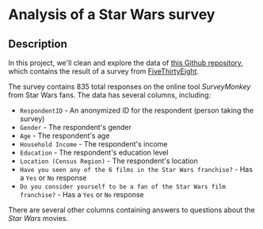 # Analysis of a Star Wars survey
## Description
In this project, we'll clean and explore the data of [this Github repository](https://github.com/fivethirtyeight/data/tree/master/star-wars-survey), which contains the result of a survey from [FiveThirtyEight](http://fivethirtyeight.com/). 

The survey contains 835 total responses on the online tool *SurveyMonkey* from Star Wars fans. The data has several columns, including:
*   `RespondentID` - An anonymized ID for the respondent (person taking the survey)
*   `Gender` - The respondent's gender
*   `Age` - The respondent's age
*   `Household Income` - The respondent's income
*   `Education` - The respondent's education level
*   `Location (Census Region)` - The respondent's location
*   `Have you seen any of the 6 films in the Star Wars franchise?` - Has a `Yes` or `No` response
*   `Do you consider yourself to be a fan of the Star Wars film franchise?` - Has a `Yes` or `No` response

There are several other columns containing answers to questions about the *Star Wars* movies.